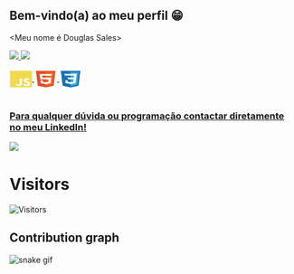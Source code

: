## Bem-vindo(a) ao meu perfil 😁
  <Meu nome é Douglas Sales>

 <div>
   <a href="https://github.com/dodosantosbr">
   <img height="180em" src="https://github-readme-stats.vercel.app/api?username=dodosantosbr&show_icons=true&theme=tokyonight&include_all_commits=true&count_private=true"/>
   <img height="180em" src="https://github-readme-stats.vercel.app/api/top-langs/?username=dodosantosbr&layout=compact&langs_count=6&theme=tokyonight"/>
</div>
    
<div style="display: inline_block"><br>
  <img align="center" alt="Js" height="30" width="40" src="https://raw.githubusercontent.com/devicons/devicon/master/icons/javascript/javascript-plain.svg">
  <img align="center" alt="HTML" height="30" width="40" src="https://raw.githubusercontent.com/devicons/devicon/master/icons/html5/html5-original.svg">
  <img align="center" alt="CSS" height="30" width="40" src="https://raw.githubusercontent.com/devicons/devicon/master/icons/css3/css3-original.svg">
</div>
 
<br>
 
### Para qualquer dúvida ou programação contactar diretamente no meu LinkedIn!
 
<div>  
  <a href="https://www.linkedin.com/in/dodosantosbr" target="_blank"><img src="https://img.shields.io/badge/-LinkedIn-%230077B5?style=for-the-badge&logo=linkedin&logoColor=white" target="_blank"></a>
</div>

# Visitors

![Visitors](https://api.visitorbadge.io/api/visitors?path=https%3A%2F%2Fgithub.com%2Fdodosantosbr%2Fdsales&countColor=%23263759&style=flat)

## Contribution graph
  
![snake gif](https://github.com/dodosantosbr/dsales/blob/output/github-contribution-grid-snake.svg)  
